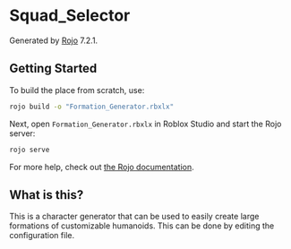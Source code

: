 # Squad_Selector

Generated by [Rojo](https://github.com/rojo-rbx/rojo) 7.2.1.

## Getting Started

To build the place from scratch, use:

```bash
rojo build -o "Formation_Generator.rbxlx"
```

Next, open `Formation_Generator.rbxlx` in Roblox Studio and start the Rojo server:

```bash
rojo serve
```

For more help, check out [the Rojo documentation](https://rojo.space/docs).

## What is this?

This is a character generator that can be used to easily create large formations of customizable humanoids. This can be done by editing the configuration file.
